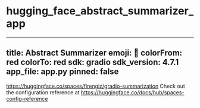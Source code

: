 # hugging_face_abstract_summarizer_app

---
title: Abstract Summarizer
emoji: 🏢
colorFrom: red
colorTo: red
sdk: gradio
sdk_version: 4.7.1
app_file: app.py
pinned: false
---
https://huggingface.co/spaces/firengiz/gradio-summarization
Check out the configuration reference at https://huggingface.co/docs/hub/spaces-config-reference
